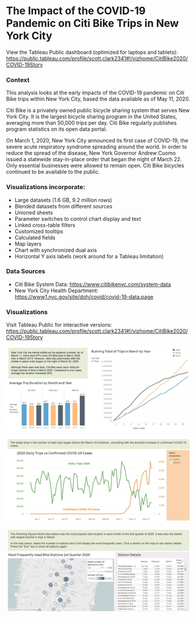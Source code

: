 # The Impact of the COVID-19 Pandemic on Citi Bike Trips in New York City 

View the Tableau Public dashboard (optimized for laptops and tablets): 
https://public.tableau.com/profile/scott.clark2341#!/vizhome/CitiBike2020/COVID-19Story 

### Context

This analysis looks at the early impacts of the COVID-19 pandemic on Citi Bike trips within New York City, based the data available as of May 11, 2020.

Citi Bike is a privately owned public bicycle sharing system that serves New York City. It is the largest bicycle sharing program in the United States, averaging more than 50,000 trips per day. Citi Bike regularly publishes program statistics on its open data portal.

On March 1, 2020, New York City announced its first case of COVID-19, the severe acute respiratory syndrome spreading around the world. In order to reduce the spread of the disease, New York Governor Andrew Cuomo issued a statewide stay-in-place order that began the night of March 22. Only essential businesses were allowed to remain open. Citi Bike bicycles continued to be available to the public. 

### Visualizations incorporate:
- Large datasets (1.6 GB, 9.2 million rows)
- Blended datasets from different sources
- Unioned sheets
- Parameter switches to control chart display and text
- Linked cross-table filters
- Customized tooltips
- Calculated fields
- Map layers
- Chart with synchronized dual axis
- Horizontal Y axis labels (work around for a Tableau limitation)

### Data Sources
- Citi Bike System Data: https://www.citibikenyc.com/system-data
- New York City Health Department: https://www1.nyc.gov/site/doh/covid/covid-19-data.page

### Visualizations
Visit Tableau Public for interactive versions: https://public.tableau.com/profile/scott.clark2341#!/vizhome/CitiBike2020/COVID-19Story

![Trip number and duration](Images/CB_Dash_1.JPG)

![COVID cases and deaths](Images/CB_Dash_2.JPG)

![Station map](Images/CB_Dash_3.JPG)
